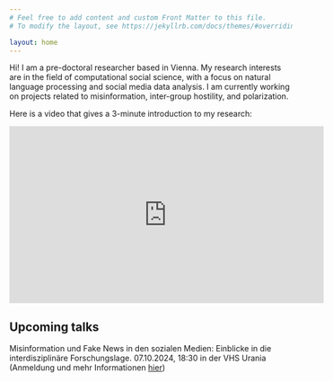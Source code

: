 ```yaml
---
# Feel free to add content and custom Front Matter to this file.
# To modify the layout, see https://jekyllrb.com/docs/themes/#overriding-theme-defaults

layout: home
---
```


Hi! I am a pre-doctoral researcher based in Vienna.
My research interests are in the field of computational social science, with a focus on natural language processing and social media data analysis.
I am currently working on projects related to misinformation, inter-group hostility, and polarization.

Here is a video that gives a 3-minute introduction to my research:

<iframe width="560" height="315" src="https://www.youtube.com/embed/8uoJVLcbHJU?si=8IK2lsY00QpPMQTd" title="YouTube video player" frameborder="0" allow="accelerometer; autoplay; clipboard-write; encrypted-media; gyroscope; picture-in-picture; web-share" referrerpolicy="strict-origin-when-cross-origin" allowfullscreen></iframe>

<br>

## Upcoming talks
Misinformation und Fake News in den sozialen Medien: Einblicke in die interdisziplinäre Forschungslage. 07.10.2024, 18:30 in der VHS Urania (Anmeldung und mehr Informationen [hier](https://www.vhs.at/de/k/287686761))
